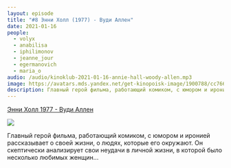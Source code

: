 ```yaml
---
layout: episode
title: "#8 Энни Холл (1977) - Вуди Аллен"
date: 2021-01-16
people:
  - volyx
  - anabilisa
  - iphilimonov
  - jeanne_jour
  - egermanovich
  - maria_o
audio: /audio/kinoklub-2021-01-16-annie-hall-woody-allen.mp3
image: https://avatars.mds.yandex.net/get-kinopoisk-image/1900788/cc76652d-53ac-4d25-acf6-5df06a9be7f8/800x800
description: Главный герой фильма, работающий комиком, с юмором и иронией рассказывает о своей жизни, о людях, которые его окружают. Он скептически анализирует свои неудачи в личной жизни, в которой было несколько любимых женщин...
---
```


[Энни Холл 1977 - Вуди Аллен](https://www.kinopoisk.ru/film/390/)

![](https://avatars.mds.yandex.net/get-kinopoisk-image/1900788/cc76652d-53ac-4d25-acf6-5df06a9be7f8/800x800)

Главный герой фильма, работающий комиком, с юмором и иронией рассказывает о своей жизни, о людях, которые его окружают. Он скептически анализирует свои неудачи в личной жизни, в которой было несколько любимых женщин...
